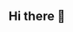 ## Hi there 👋

<!--
**madhumati-24** is a ✨ _special_ ✨ repository because its `README.md` (this file) appears on your GitHub profile.

Here are some ideas to get you started:
<h1>Good in Java and Communication</h1>
- 🔭<h3> I’m currently working on Java SQL,Web Technology...</h3>
- 🌱 I’m currently learning ...
- 👯 I’m looking to collaborate on ...
- 🤔 I’m looking for help with ...
- 💬 Ask me about ...
- 📫 How to reach me: ...
- 😄 Pronouns: ...
- ⚡ Fun fact: ...
-->
